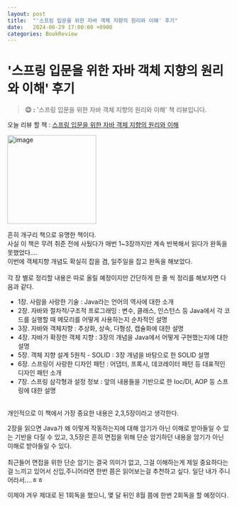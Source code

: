 ```yaml
---
layout: post
title:  "'스프링 입문을 위한 자바 객체 지향의 원리와 이해' 후기"
date:   2024-06-29 17:00:00 +0900
categories: BookReview
---
```


# '스프링 입문을 위한 자바 객체 지향의 원리와 이해' 후기

> **😉 :** '스프링 입문을 위한 자바 객체 지향의 원리와 이해' 책 리뷰입니다.

오늘 리뷰 할 책 : [스프링 입문을 위한 자바 객체 지향의 원리와 이해](https://www.aladin.co.kr/shop/wproduct.aspx?ItemId=55641908)

<img width="200" alt="image" src="https://github.com/JiyoungMa/JiyoungMa.github.io/assets/50768959/ac08622b-f5a7-4867-a0f8-3f3c91d013b9">

흔히 개구리 책으로 유명한 책이다.<br>
사실 이 책은 무려 취준 전에 사뒀다가 매번 1~3장까지만 계속 반복해서 읽다가 완독을 못했었다…. <br>
이번에 객체지향 개념도 확실히 잡을 겸, 일주일을 잡고 완독을 해보았다. <br>
<br>
각 장 별로 정리할 내용은 따로 올릴 예정이지만 간단하게 한 줄 씩 정리를 해보자면 다음과 같다.

- 1장. 사람을 사랑한 기술 : Java라는 언어의 역사에 대한 소개
- 2장. 자바와 절차적/구조적 프로그래밍 : 변수, 클래스, 인스턴스 등 Java에서 각 코드를 실행할 때 메모리를 어떻게 사용하는지 순차적인 설명
- 3장. 자바와 객체지향 : 추상화, 상속, 다형성, 캡슐화에 대한 설명 
- 4장. 자바가 확장한 객체 지향 : 3장의 개념을 Java에서 어떻게 구현했는지에 대한 설명
- 5장. 객체 지향 설계 5원칙 - SOLID : 3장 개념을 바탕으로 한 SOLID 설명
- 6장. 스프링이 사랑한 디자인 패턴 : 어댑터, 프록시, 데코레이터 패턴 등 대표적인 디자인 패턴 소개
- 7장. 스프링 삼각형과 설정 정보 : 앞의 내용들을 기반으로 한 Ioc/DI, AOP 등 스프링에 대한 설명

<br>
개인적으로 이 책에서 가장 중요한 내용은 2,3,5장이라고 생각한다.<br>

2장을 읽으면 Java가 왜 이렇게 작동하는지에 대해 암기가 아닌 이해로 받아들일 수 있는 기반을 다질 수 있고, 3,5장은 흔히 면접을 위해 단순 암기하던 내용을 암기가 아닌 이해로 받아들일 수 있다.
<br><br>
최근들어 면접을 위한 단순 암기는 결국 의미가 없고, 그걸 이해하는게 제일 중요하다는걸 느끼고 있어서 신입,주니어라면 한번 쯤은 읽어보는걸 추천하고 싶다. 일단 내가 주니어라서….ㅎㅎ <br>

이제야 겨우 제대로 된 1회독을 했으니, 몇 달 뒤인 8월 쯤에 한번 2회독을 할 예정이다.